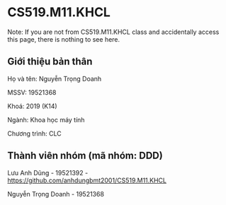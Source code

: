 # CS519.M11.KHCL
Note: If you are not from CS519.M11.KHCL class and accidentally access this page, there is nothing to see here.

## Giới thiệu bản thân
Họ và tên: Nguyễn Trọng Doanh

MSSV: 19521368

Khoá: 2019 (K14)

Ngành: Khoa học máy tính

Chương trình: CLC

## Thành viên nhóm (mã nhóm: DDD)
Lưu Anh Dũng - 19521392 - https://github.com/anhdungbmt2001/CS519.M11.KHCL

Nguyễn Trọng Doanh - 19521368 
